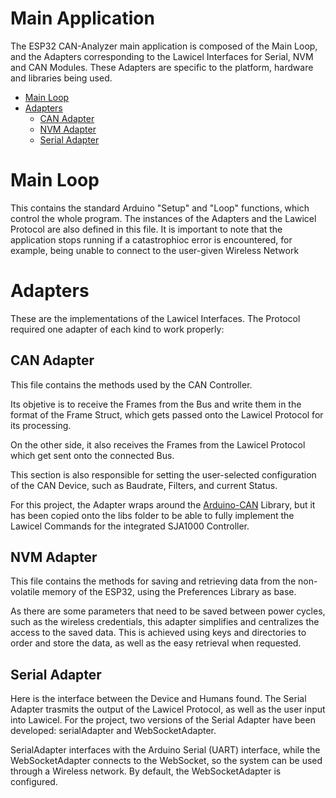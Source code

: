 # Main Application
The ESP32 CAN-Analyzer main application is composed of the Main Loop, and the Adapters corresponding to the Lawicel Interfaces for Serial, NVM and CAN Modules. These Adapters are specific to the platform, hardware and libraries being used.

- [Main Loop](#Main-Loop)
- [Adapters](#Adapters)
    - [CAN Adapter](#CAN-Adapter)
    - [NVM Adapter](#NVM-Adapter)
    - [Serial Adapter](#Serial-Adapter)

# Main Loop
This contains the standard Arduino "Setup" and "Loop" functions, which control the whole program. The instances of the Adapters and the Lawicel Protocol are also defined in this file. It is important to note that the application stops running if a catastrophioc error is encountered, for example, being unable to connect to the user-given Wireless Network

# Adapters
These are the implementations of the Lawicel Interfaces. The Protocol required one adapter of each kind to work properly:

## CAN Adapter
This file contains the methods used by the CAN Controller. 

Its objetive is to receive the Frames from the Bus and write them in the format of the Frame Struct, which gets passed onto the Lawicel Protocol for its processing. 

On the other side, it also receives the Frames from the Lawicel Protocol which get sent onto the connected Bus.

This section is also responsible for setting the user-selected configuration of the CAN Device, such as Baudrate, Filters, and current Status.

For this project, the Adapter wraps around the [Arduino-CAN](https://github.com/sandeepmistry/arduino-CAN) Library, but it has been copied onto the libs folder to be able to fully implement the Lawicel Commands for the integrated SJA1000 Controller.

## NVM Adapter
This file contains the methods for saving and retrieving data from the non-volatile memory of the ESP32, using the Preferences Library as base.

As there are some parameters that need to be saved between power cycles, such as the wireless credentials, this adapter simplifies and centralizes the access to the saved data. This is achieved using keys and directories to order and store the data, as well as the easy retrieval when requested.

## Serial Adapter
Here is the interface between the Device and Humans found. The Serial Adapter trasmits the output of the Lawicel Protocol, as well as the user input into Lawicel. For the project, two versions of the Serial Adapter have been developed: serialAdapter and WebSocketAdapter. 

SerialAdapter interfaces with the Arduino Serial (UART) interface, while the WebSocketAdapter connects to the WebSocket, so the system can be used through a Wireless network. By default, the WebSocketAdapter is configured.